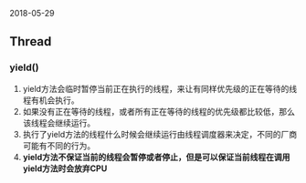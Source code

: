 2018-05-29

## Thread

### yield()
1. yield方法会临时暂停当前正在执行的线程，来让有同样优先级的正在等待的线程有机会执行。
2. 如果没有正在等待的线程，或者所有正在等待的线程的优先级都比较低，那么该线程会继续运行。
3. 执行了yield方法的线程什么时候会继续运行由线程调度器来决定，不同的厂商可能有不同的行为。
4. **yield方法不保证当前的线程会暂停或者停止，但是可以保证当前线程在调用yield方法时会放弃CPU**